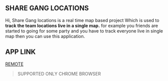 ## SHARE GANG LOCATIONS
   Hi, Share Gang locations is a real time map based project 
Which is used to __track the team locations live in a single map.__
for example you friends are started to going for some party and
you have to track everyone live in single map then you can use
this application.

## APP LINK

[REMOTE](https://limitless-gorge-68550.herokuapp.com)

> SUPPORTED ONLY CHROME BROWSER